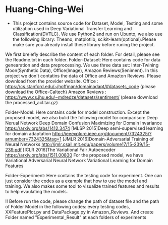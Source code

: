 # Huang-Ching-Wei

- This project contains source code for Dataset, Model, Testing and some utilization used in Deep Variational Transfer Learning and Classification(DVTLC). We use Python2 and run on Ubunto, we also use the following library: Theano, matplotlib, scikit-learn(optional).Please make sure you already install these library before runing the project.



We first breiefly describe the content of each folder. For detail, please see the Readme.txt in each folder.
Folder-Dataset:
Here contains code for data genearation and data preprocessing.
We use three data set: Inter-Twining Moon(Synthetic Data), Office(Image), Amazon Reviews(Seniment).
In this project we don't contatins the data of Office and Amazton Reviews.
Please download from the provider website.
Office : https://cs.stanford.edu/~jhoffman/domainadapt/#datasets_code (please download the Office-Caltech)
Amazon Reviews : https://www.cs.jhu.edu/~mdredze/datasets/sentiment/ (please download the processed_acl.tar.gz)



Folder-Model:
Here contains code for model construction.
Except the proposed model, we also bulid the following model for comparison:
Deep Nerual Network
Deep Domain Confusion Maximizing for Domain Invariance
    https://arxiv.org/abs/1412.3474
[MLSP 2015]Deep semi-supervised learning for domain adaptation
    http://ieeexplore.ieee.org/document/7324325/?arnumber=7324325&tag=1
[JMLR 2016]Domain-Adversarial Training of Neural Networks
    http://jmlr.csail.mit.edu/papers/volume17/15-239/15-239.pdf
[ICLR 2016]The Variational Fair Autoencoder
    https://arxiv.org/abs/1511.00830
For the proposed model, we have
Variational Adversarial Neural Network
Variational Learning for Domain Features



Folder-Experiment:
Here contains the testing code for experiment.
One can just consider the codes as a example that how to use the model and training.
We also makes some tool to visualize trained features and results to help evaulating the models.



!! Before run the code, please change the path of dataset file and the path of Folder Model in the following codes: every testing codes, XXFeaturePlot.py and DataPackage.py in Amazon_Reviews.
And create Folder named "Experimental_Result" at each folders of experiments

